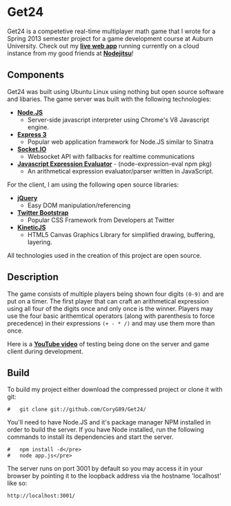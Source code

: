 # Get24

Get24 is a competetive real-time multiplayer math game that I wrote for a 
Spring 2013 semester project for a game development course at Auburn University. 
Check out my [**live web app**][1] running currently on a cloud instance from my
good friends at [**Nodejitsu**][2]!

## Components

Get24 was built using Ubuntu Linux using nothing but open source software and 
libaries. The game server was built with the following technologies:

* [**Node.JS**][3]
    - Server-side javascript interpreter using Chrome's V8 Javascript engine.
* [**Express 3**][4]
    - Popular web application framework for Node.JS similar to Sinatra
* [**Socket.IO**][5]
    - Websocket API with fallbacks for realtime communications
* [**Javascript Expression Evaluator**][6] - (node-expression-eval npm pkg)
    - An arithmetical expression evaluator/parser written in JavaScript.

For the client, I am using the following open source libraries:

* [**jQuery**][7]
    - Easy DOM manipulation/referencing
* [**Twitter Bootstrap**][8]
    - Popular CSS Framework from Developers at Twitter
* [**KineticJS**][9]
    - HTML5 Canvas Graphics Library for simplified drawing, buffering, layering.

All technologies used in the creation of this project are open source.

## Description

The game consists of multiple players being shown four digits `(0-9)` and are 
put on a timer. The first player that can craft an arithmetical expression using
all four of the digits once and only once is the winner. Players may use the
four basic arithemtical operators (along with parenthesis to force precedence)
in their expressions `(+ - * /)` and may use them more than once.

Here is a [**YouTube video**][10] of testing being done on the server and game
client during development.

## Build

To build my project either download the compressed project or clone it with git:

    #   git clone git://github.com/CoryG89/Get24/

You'll need to have Node.JS and it's package manager NPM installed in order to
build the server. If you have Node installed, run the following commands to
install its dependencies and start the server.

    #   npm install -d</pre>
    #   node app.js</pre>

The server runs on port 3001 by default so you may access it in your browser by
pointing it to the loopback address via the hostname 'localhost' like so:
    
	http://localhost:3001/

[1]: http://get24.jit.su/
[2]: http://nodejitsu.com/
[3]: http://nodejs.org/
[4]: http://expressjs.com/
[5]: http://socket.io/
[6]: http://silentmatt.com/javascript-expression-evaluator/
[7]: http://jquery.com/
[8]: http://twitter.github.com/bootstrap/
[9]: http://kineticjs.com/
[10]: http://youtu.be/gwTesvqwFWo